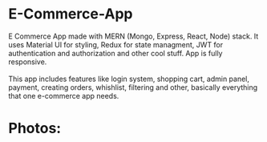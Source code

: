 # E-Commerce-App

E Commerce App made with MERN (Mongo, Express, React, Node) stack. It uses Material UI for styling, Redux for state managment, JWT for authentication and authorization and other cool stuff. App is fully responsive.</br></br>
This app includes features like login system, shopping cart, admin panel, payment, creating orders, whishlist, filtering and other, basically everything that one e-commerce app needs.

# Photos:
